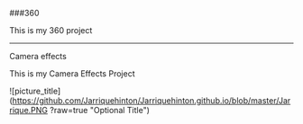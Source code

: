 ###360

This is my 360 project

<script src="//360.vizor.io/scripts/embed.js" data-vizorurl="https://360.vizor.io/embed/v/ndq" ></script>

***

Camera effects

This is my Camera Effects Project

![picture_title](https://github.com/Jarriquehinton/Jarriquehinton.github.io/blob/master/Jarrique.PNG
?raw=true "Optional Title")
